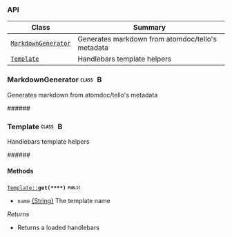 ### <a name='classes'>API</a>

 Class |  Summary
 ------| ------------
 <code>[MarkdownGenerator](#class-MarkdownGenerator)</code> | Generates markdown from atomdoc/tello's metadata
 <code>[Template](#class-Template)</code> | Handlebars template helpers

### <a name="class-MarkdownGenerator">MarkdownGenerator</a> <b><sub><sup><code>CLASS  </code></sup></sub></b> [<img src="https://cdn.rawgit.com/github/venkatperi/atomdoc-md/master/assets/octicons/arrow-up.svg" alt="Back to Class List" height= "16px">](#classes)

Generates markdown from atomdoc/tello's metadata


 ######<a href="#" target="_blank"><img src="https://rawgit.com/venkatperi/atomdoc-md/master/assets/line.png" width="100%" height="1px"></a>

 

### <a name="class-Template">Template</a> <b><sub><sup><code>CLASS  </code></sup></sub></b> [<img src="https://cdn.rawgit.com/github/venkatperi/atomdoc-md/master/assets/octicons/arrow-up.svg" alt="Back to Class List" height= "16px">](#classes)

Handlebars template helpers

######<a href="#" target="_blank"><img src="https://rawgit.com/venkatperi/atomdoc-md/master/assets/line.png" width="100%" height="1px"></a>


#### Methods


<code><a href="#class-Template">Template::</a></a>**get(****)**</code> <b><sub><sup><code>PUBLIC  </code></sup></sub></b> [<img src="https://cdn.rawgit.com/github/venkatperi/atomdoc-md/master/assets/octicons/code.svg" alt="" height= "16px">](https://github.com/venkatperi/atomdoc-md/blob/v0.1.0/lib/Template.coffee#L37)
 [<img src="https://cdn.rawgit.com/github/venkatperi/atomdoc-md/master/assets/octicons/arrow-up.svg" alt="" height= "16px">](#class-Template)

* <code>name</code> [{String}](https://developer.mozilla.org/en-US/docs/Web/JavaScript/Reference/Global_Objects/String) The template name 



<em>Returns</em>
* Returns a loaded handlebars







